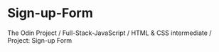 # Sign-up-Form
The Odin Project / Full-Stack-JavaScript / HTML &amp; CSS intermediate / Project: Sign-up Form 

